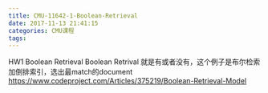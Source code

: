 ```yaml
---
title: CMU-11642-1-Boolean-Retrieval
date: 2017-11-13 21:41:15
categories: CMU课程
tags:
---
```


HW1 Boolean Retrieval
Boolean Retrival 就是有或者没有，这个例子是布尔检索加倒排索引，选出最match的document
https://www.codeproject.com/Articles/375219/Boolean-Retrieval-Model
